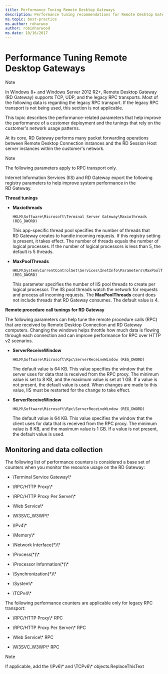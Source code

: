 ```yaml
---
title: Performance Tuning Remote Desktop Gateways
description: Performance tuning recommendations for Remote Desktop Gateways
ms.topic: best-practice
ms.author: roharwoo
author: robinharwood
ms.date: 10/16/2017
---
```


# Performance Tuning Remote Desktop Gateways

> [!NOTE]
> In Windows 8+ and Windows Server 2012 R2+, Remote Desktop Gateway (RD Gateway) supports TCP, UDP, and the legacy RPC transports. Most of the following data is regarding the legacy RPC transport. If the legacy RPC transport is not being used, this section is not applicable.

This topic describes the performance-related parameters that help improve the performance of a customer deployment and the tunings that rely on the customer's network usage patterns.

At its core, RD Gateway performs many packet forwarding operations between Remote Desktop Connection instances and the RD Session Host server instances within the customer's network.

> [!NOTE]
> The following parameters apply to RPC transport only.

Internet Information Services (IIS) and RD Gateway export the following registry parameters to help improve system performance in the RD Gateway.

**Thread tunings**

-   **Maxiothreads**

    ``` syntax
    HKLM\Software\Microsoft\Terminal Server Gateway\Maxiothreads (REG_DWORD)
    ```

    This app-specific thread pool specifies the number of threads that RD Gateway creates to handle incoming requests. If this registry setting is present, it takes effect. The number of threads equals the number of logical processes. If the number of logical processors is less than 5, the default is 5 threads.

-   **MaxPoolThreads**

    ``` syntax
    HKLM\System\CurrentControlSet\Services\InetInfo\Parameters\MaxPoolThreads (REG_DWORD)
    ```

    This parameter specifies the number of IIS pool threads to create per logical processor. The IIS pool threads watch the network for requests and process all incoming requests. The **MaxPoolThreads** count does not include threads that RD Gateway consumes. The default value is 4.

**Remote procedure call tunings for RD Gateway**

The following parameters can help tune the remote procedure calls (RPC) that are received by Remote Desktop Connection and RD Gateway computers. Changing the windows helps throttle how much data is flowing through each connection and can improve performance for RPC over HTTP v2 scenarios.

-   **ServerReceiveWindow**

    ``` syntax
    HKLM\Software\Microsoft\Rpc\ServerReceiveWindow (REG_DWORD)
    ```

    The default value is 64 KB. This value specifies the window that the server uses for data that is received from the RPC proxy. The minimum value is set to 8 KB, and the maximum value is set at 1 GB. If a value is not present, the default value is used. When changes are made to this value, IIS must be restarted for the change to take effect.

-   **ServerReceiveWindow**

    ``` syntax
    HKLM\Software\Microsoft\Rpc\ServerReceiveWindow (REG_DWORD)
    ```

    The default value is 64 KB. This value specifies the window that the client uses for data that is received from the RPC proxy. The minimum value is 8 KB, and the maximum value is 1 GB. If a value is not present, the default value is used.

## Monitoring and data collection

The following list of performance counters is considered a base set of counters when you monitor the resource usage on the RD Gateway:

-   \\Terminal Service Gateway\\\*

-   \\RPC/HTTP Proxy\\\*

-   \\RPC/HTTP Proxy Per Server\\\*

-   \\Web Service\\\*

-   \\W3SVC\_W3WP\\\*

-   \\IPv4\\\*

-   \\Memory\\\*

-   \\Network Interface(\*)\\\*

-   \\Process(\*)\\\*

-   \\Processor Information(\*)\\\*

-   \\Synchronization(\*)\\\*

-   \\System\\\*

-   \\TCPv4\\\*

The following performance counters are applicable only for legacy RPC transport:

-   \\RPC/HTTP Proxy\\\* RPC

-   \\RPC/HTTP Proxy Per Server\\\* RPC

-   \\Web Service\\\* RPC

-   \\W3SVC\_W3WP\\\* RPC

> [!NOTE]
> If applicable, add the \\IPv6\\\* and \\TCPv6\\\* objects.ReplaceThisText

